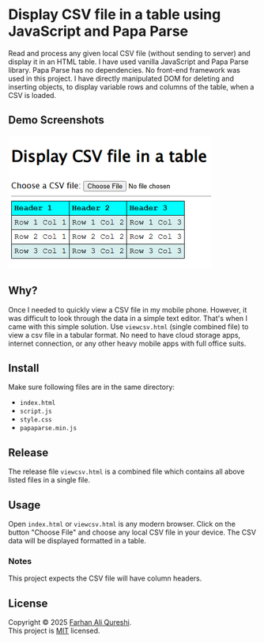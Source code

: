 # Display CSV file in a table using JavaScript and Papa Parse
Read and process any given local CSV file (without sending to server) and display it in an HTML table. I have used vanilla JavaScript and Papa Parse library. Papa Parse has no dependencies. No front-end framework was used in this project. I have directly manipulated DOM for deleting and inserting objects, to display variable rows and columns of the table, when a CSV is loaded.

## Demo Screenshots
![Screenshot of Sample Table](assets/images/screenshot_sample_table.png)

## Why?
Once I needed to quickly view a CSV file in my mobile phone. However, it was difficult to look through the data in a simple text editor. That's when I came with this simple solution. Use `viewcsv.html` (single combined file) to view a csv file in a tabular format. No need to have cloud storage apps, internet connection, or any other heavy mobile apps with full office suits.

## Install
Make sure following files are in the same directory:

* `index.html`
* `script.js`
* `style.css`
* `papaparse.min.js`

## Release
The release file `viewcsv.html` is a combined file which contains all above listed files in a single file.

## Usage
Open `index.html` or `viewcsv.html` is any modern browser. Click on the button "Choose File" and choose any local CSV file in your device. The CSV data will be displayed formatted in a table.

### Notes
This project expects the CSV file will have column headers.

## License
Copyright © 2025 [Farhan Ali Qureshi](https://github.com/FarhanAliQureshi).<br /> This project is [MIT](LICENSE) licensed.
